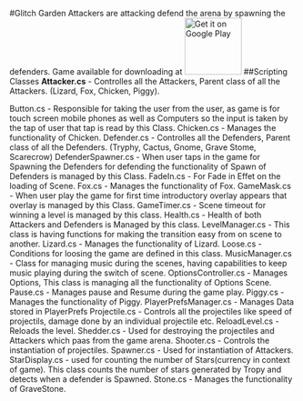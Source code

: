 #Glitch Garden
Attackers are attacking defend the arena by spawning the defenders.
Game available for downloading at
<a href='https://play.google.com/store/apps/details?id=com.VirginMonkStudios.GlitchTheGame&hl=en&utm_source=global_co&utm_medium=prtnr&utm_content=Mar2515&utm_campaign=PartBadge&pcampaignid=MKT-Other-global-all-co-prtnr-py-PartBadge-Mar2515-1'><img alt='Get it on Google Play' src='https://play.google.com/intl/en_us/badges/images/generic/en_badge_web_generic.png' height = 100px/></a>
##Scripting Classes
<b>Attacker.cs</b> - Controlles all the Attackers, Parent class of all the Attackers. (Lizard, Fox, Chicken, Piggy).

Button.cs - Responsible for taking the user from the user, as game is for touch screen mobile phones as well as Computers so the input is taken by the tap of user that tap is read by this Class.
Chicken.cs - Manages the functionality of Chicken.
Defender.cs - Controlles all the Defenders, Parent class of all the Defenders. (Tryphy, Cactus, Gnome, Grave Stome, Scarecrow)
DefenderSpawner.cs - When user taps in the game for Spawning the Defenders for defending the functionality of Spawn of Defenders is managed by this Class.
FadeIn.cs - For Fade in Effet on the loading of Scene.
Fox.cs - Manages the functionality of Fox.
GameMask.cs - When user play the game for first time introductory overlay appears that overlay is managed by this Class.
GameTimer.cs - Scene timeout for winning a level is managed by this class.
Health.cs - Health of both Attackers and Defenders is Managed by this class.
LevelManager.cs - This class is having functions for making the transition easy from on scene to another.
Lizard.cs - Manages the functionality of Lizard.
Loose.cs - Conditions for loosing the game are defined in this class.
MusicManager.cs - Class for managing music during the scenes, having capabilities to keep music playing during the switch of scene.
OptionsController.cs - Manages Options, This class is managing all the functionality of Options Scene.
Pause.cs - Manages pause and Resume during the game play.
Piggy.cs - Manages the functionality of Piggy.
PlayerPrefsManager.cs - Manages Data stored in PlayerPrefs
Projectile.cs - Controls all the projectiles like speed of projectils, damage done by an individual projectile etc.
ReloadLevel.cs - Reloads the level.
Shedder.cs -  Used for destroying the projectiles and Attackers which paas from the game arena.
Shooter.cs - Controls the instantiation of projectiles.
Spawner.cs - Used for instantiation of Attackers.
StarDisplay.cs - used for counting the number of Stars(currency in context of game). This class counts the number of stars generated by Tropy and detects when a defender is Spawned.
Stone.cs - Manages the functionality of GraveStone.
